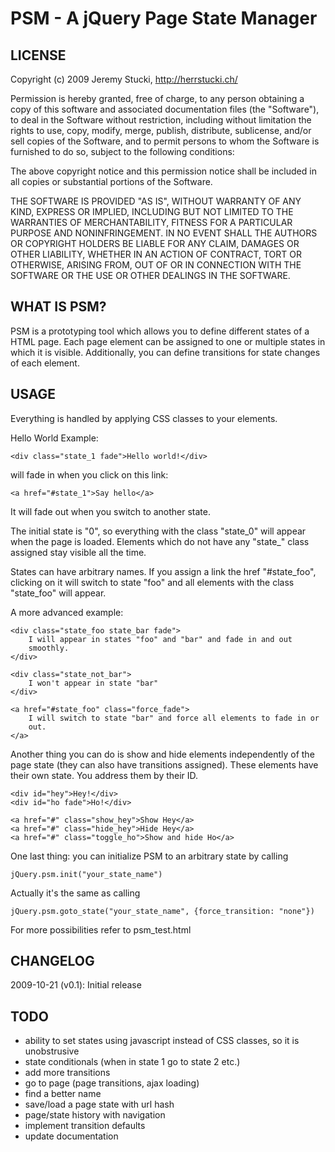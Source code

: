 PSM - A jQuery Page State Manager
=================================

LICENSE
-------

Copyright (c) 2009 Jeremy Stucki, http://herrstucki.ch/

Permission is hereby granted, free of charge, to any person obtaining
a copy of this software and associated documentation files (the
"Software"), to deal in the Software without restriction, including
without limitation the rights to use, copy, modify, merge, publish,
distribute, sublicense, and/or sell copies of the Software, and to
permit persons to whom the Software is furnished to do so, subject to
the following conditions:

The above copyright notice and this permission notice shall be
included in all copies or substantial portions of the Software.

THE SOFTWARE IS PROVIDED "AS IS", WITHOUT WARRANTY OF ANY KIND,
EXPRESS OR IMPLIED, INCLUDING BUT NOT LIMITED TO THE WARRANTIES OF
MERCHANTABILITY, FITNESS FOR A PARTICULAR PURPOSE AND
NONINFRINGEMENT. IN NO EVENT SHALL THE AUTHORS OR COPYRIGHT HOLDERS BE
LIABLE FOR ANY CLAIM, DAMAGES OR OTHER LIABILITY, WHETHER IN AN ACTION
OF CONTRACT, TORT OR OTHERWISE, ARISING FROM, OUT OF OR IN CONNECTION
WITH THE SOFTWARE OR THE USE OR OTHER DEALINGS IN THE SOFTWARE.

WHAT IS PSM?
------------

PSM is a prototyping tool which allows you to define different states of
a HTML page. Each page element can be assigned to one or multiple states
in which it is visible. Additionally, you can define transitions for state
changes of each element.

USAGE
-----

Everything is handled by applying CSS classes to your elements.

Hello World Example:

    <div class="state_1 fade">Hello world!</div>

will fade in when you click on this link:
    
    <a href="#state_1">Say hello</a>

It will fade out when you switch to another state.

The initial state is "0", so everything with the class "state_0" will
appear when the page is loaded. Elements which do not have any "state_"
class assigned stay visible all the time.

States can have arbitrary names. If you assign a link the href "#state_foo",
clicking on it will switch to state "foo" and all elements with the class
"state_foo" will appear.

A more advanced example:
    
    <div class="state_foo state_bar fade">
        I will appear in states "foo" and "bar" and fade in and out
        smoothly.
    </div>
    
    <div class="state_not_bar">
        I won't appear in state "bar"
    </div>
    
    <a href="#state_foo" class="force_fade">
        I will switch to state "bar" and force all elements to fade in or
        out.
    </a>

Another thing you can do is show and hide elements independently
of the page state (they can also have transitions assigned). These 
elements have their own state. You address them by their ID.

    <div id="hey">Hey!</div>
    <div id="ho fade">Ho!</div>
    
    <a href="#" class="show_hey">Show Hey</a>
    <a href="#" class="hide_hey">Hide Hey</a>
    <a href="#" class="toggle_ho">Show and hide Ho</a>

One last thing: you can initialize PSM to an arbitrary state
by calling

    jQuery.psm.init("your_state_name")
    
Actually it's the same as calling

    jQuery.psm.goto_state("your_state_name", {force_transition: "none"})

For more possibilities refer to psm_test.html

CHANGELOG
---------

2009-10-21 (v0.1):
    Initial release
    
TODO
----

- ability to set states using javascript instead of CSS classes, so it 
  is unobstrusive
- state conditionals (when in state 1 go to state 2 etc.)
- add more transitions
- go to page (page transitions, ajax loading)
- find a better name
- save/load a page state with url hash
- page/state history with navigation
- implement transition defaults
- update documentation